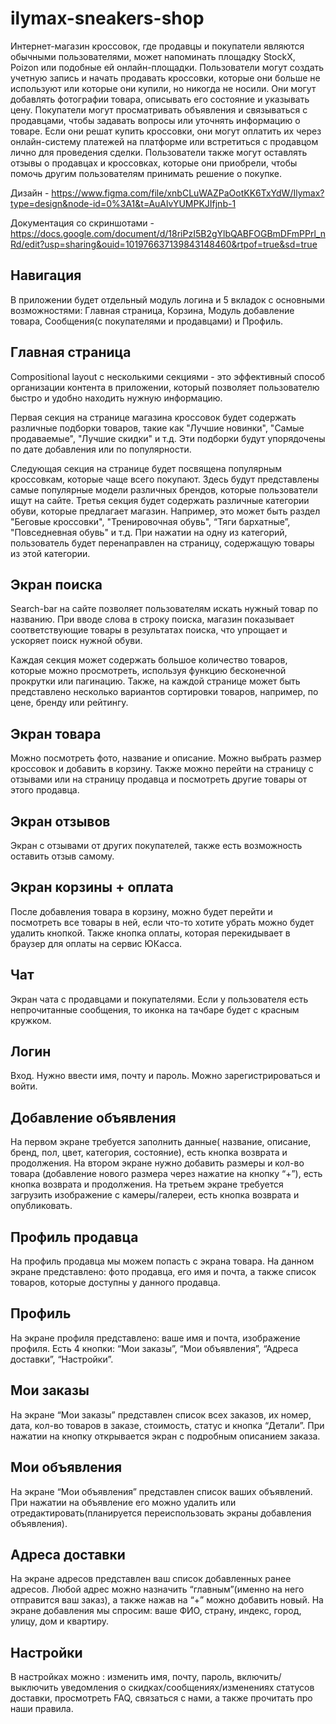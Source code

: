 # ilymax-sneakers-shop

Интернет-магазин кроссовок, где продавцы и покупатели являются обычными пользователями, может напоминать площадку StockX, Poizon или подобные ей онлайн-площадки. Пользователи могут создать учетную запись и начать продавать кроссовки, которые они больше не используют или которые они купили, но никогда не носили. Они могут добавлять фотографии товара, описывать его состояние и указывать цену. Покупатели могут просматривать объявления и связываться с продавцами, чтобы задавать вопросы или уточнять информацию о товаре. Если они решат купить кроссовки, они могут оплатить их через онлайн-систему платежей на платформе или встретиться с продавцом лично для проведения сделки. Пользователи также могут оставлять отзывы о продавцах и кроссовках, которые они приобрели, чтобы помочь другим пользователям принимать решение о покупке. 

Дизайн - https://www.figma.com/file/xnbCLuWAZPaOotKK6TxYdW/Ilymax?type=design&node-id=0%3A1&t=AuAlvYUMPKJIfjnb-1

Документация со скриншотами - https://docs.google.com/document/d/18riPzI5B2gYlbQABFOGBmDFmPPrl_nRd/edit?usp=sharing&ouid=101976637139843148460&rtpof=true&sd=true

## Навигация 

В приложении будет отдельный модуль логина и 5 вкладок с основными возможностями: Главная страница, Корзина, Модуль добавление товара, Сообщения(с покупателями и продавцами) и Профиль.

## Главная страница

Compositional layout с несколькими секциями - это эффективный способ организации контента в приложении, который позволяет пользователю быстро и удобно находить нужную информацию.

Первая секция на странице магазина кроссовок будет содержать различные подборки товаров, такие как "Лучшие новинки", "Самые продаваемые", "Лучшие скидки" и т.д. Эти подборки будут упорядочены по дате добавления или по популярности.

Следующая секция на странице будет посвящена популярным кроссовкам, которые чаще всего покупают. Здесь будут представлены самые популярные модели различных брендов, которые пользователи ищут на сайте.
Третья секция будет содержать различные категории обуви, которые предлагает магазин. Например, это может быть раздел "Беговые кроссовки", "Тренировочная обувь", “Тяги бархатные”,  "Повседневная обувь" и т.д. При нажатии на одну из категорий, пользователь будет перенаправлен на страницу, содержащую товары из этой категории.

## Экран поиска

Search-bar на сайте позволяет пользователям искать нужный товар по названию. При вводе слова в строку поиска, магазин показывает соответствующие товары в результатах поиска, что упрощает и ускоряет поиск нужной обуви.

Каждая секция может содержать большое количество товаров, которые можно просмотреть, используя функцию бесконечной прокрутки или пагинацию. Также, на каждой странице может быть представлено несколько вариантов сортировки товаров, например, по цене, бренду или рейтингу.

## Экран товара

Mожно посмотреть фото, название и описание. Можно выбрать размер кроссовок и добавить в корзину. Также можно перейти на страницу с отзывами или на страницу продавца и посмотреть другие товары от этого продавца.


## Экран отзывов

Экран с отзывами от других покупателей, также есть возможность оставить отзыв самому.

## Экран корзины + оплата

После добавления товара в корзину, можно будет перейти и посмотреть все товары в ней, если что-то хотите убрать можно будет удалить кнопкой. Также кнопка оплаты, которая перекидывает в браузер для оплаты на сервис ЮКасса.

## Чат

Экран чата с продавцами и  покупателями. Если у пользователя есть непрочитанные сообщения, то иконка на тачбаре будет с красным кружком. 

## Логин

Вход. Нужно ввести имя, почту и пароль. Можно зарегистрироваться и войти.

## Добавление объявления

На первом экране требуется заполнить данные( название, описание, бренд, пол, цвет, категория, состояние), есть кнопка возврата и продолжения. На втором экране нужно добавить размеры и кол-во товара (добавление нового размера через нажатие на кнопку “+”),  есть кнопка возврата и продолжения. На третьем экране требуется загрузить изображение с камеры/галереи,  есть кнопка возврата и опубликовать.

## Профиль продавца

На профиль продавца мы можем попасть с экрана товара. На данном экране представлено: фото продавца, его имя и почта, а также список товаров, которые доступны у данного продавца.


## Профиль

На экране профиля  представлено: ваше имя и почта, изображение профиля. Есть 4 кнопки: “Мои заказы”, “Мои объявления”, “Адреса доставки”, “Настройки”.

## Мои заказы

На экране “Мои заказы”  представлен список всех заказов, их номер, дата, кол-во товаров в заказе, стоимость, статус и кнопка “Детали”. При нажатии на кнопку открывается экран с подробным описанием заказа.

## Мои объявления

На экране “Мои объявления” представлен список ваших объявлений. При нажатии на объявление его можно удалить или отредактировать(планируется переиспользовать экраны добавления объявления).


## Адреса доставки

На экране адресов представлен ваш список добавленных ранее адресов. Любой адрес можно назначить “главным”(именно на него отправится ваш заказ), а также нажав на “+” можно добавить новый. На экране добавления мы спросим: ваше ФИО, страну, индекс, город, улицу, дом и квартиру.

## Настройки

В настройках можно : изменить имя, почту, пароль, включить/выключить уведомления о скидках/сообщениях/изменениях статусов доставки, просмотреть FAQ, связаться с нами, а также прочитать про наши правила.
